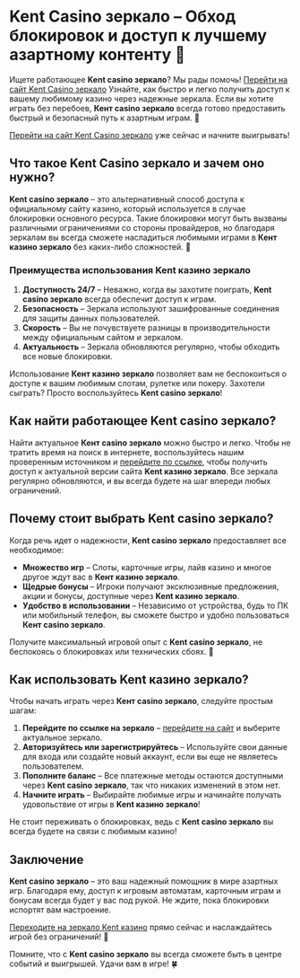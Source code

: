 # Kent Casino зеркало – Обход блокировок и доступ к лучшему азартному контенту 🎰

Ищете работающее **Kent casino зеркало**? Мы рады помочь!
[Перейти на сайт Kent Casino зеркало](https://brandplay.link/tj7BwCb4)
Узнайте, как быстро и легко получить доступ к вашему любимому казино через надежные зеркала. Если вы хотите играть без перебоев, **Кент casino зеркало** всегда готово предоставить быстрый и безопасный путь к азартным играм. 🎲

[Перейти на сайт Kent Casino зеркало](https://brandplay.link/tj7BwCb4) уже сейчас и начните выигрывать!

## Что такое Kent Casino зеркало и зачем оно нужно?

**Kent casino зеркало** – это альтернативный способ доступа к официальному сайту казино, который используется в случае блокировки основного ресурса. Такие блокировки могут быть вызваны различными ограничениями со стороны провайдеров, но благодаря зеркалам вы всегда сможете насладиться любимыми играми в **Кент казино зеркало** без каких-либо сложностей. 🔐

### Преимущества использования Kent казино зеркало

1. **Доступность 24/7** – Неважно, когда вы захотите поиграть, **Kent casino зеркало** всегда обеспечит доступ к играм.
2. **Безопасность** – Зеркала используют зашифрованные соединения для защиты данных пользователей.
3. **Скорость** – Вы не почувствуете разницы в производительности между официальным сайтом и зеркалом.
4. **Актуальность** – Зеркала обновляются регулярно, чтобы обходить все новые блокировки.

Использование **Кент казино зеркало** позволяет вам не беспокоиться о доступе к вашим любимым слотам, рулетке или покеру. Захотели сыграть? Просто воспользуйтесь **Kent casino зеркало**!

## Как найти работающее Kent casino зеркало?

Найти актуальное **Кент casino зеркало** можно быстро и легко. Чтобы не тратить время на поиск в интернете, воспользуйтесь нашим проверенным источником и [перейдите по ссылке](https://brandplay.link/tj7BwCb4), чтобы получить доступ к актуальной версии сайта **Kent казино зеркало**. Все зеркала регулярно обновляются, и вы всегда будете на шаг впереди любых ограничений.

## Почему стоит выбрать Kent casino зеркало?

Когда речь идет о надежности, **Kent casino зеркало** предоставляет все необходимое:

- **Множество игр** – Слоты, карточные игры, лайв казино и многое другое ждут вас в **Кент казино зеркало**.
- **Щедрые бонусы** – Игроки получают эксклюзивные предложения, акции и бонусы, доступные через **Kent казино зеркало**.
- **Удобство в использовании** – Независимо от устройства, будь то ПК или мобильный телефон, вы сможете быстро и удобно пользоваться **Кент casino зеркало**.
  
Получите максимальный игровой опыт с **Kent casino зеркало**, не беспокоясь о блокировках или технических сбоях. 👏

## Как использовать Kent казино зеркало?

Чтобы начать играть через **Кент casino зеркало**, следуйте простым шагам:

1. **Перейдите по ссылке на зеркало** – [перейдите на сайт](https://brandplay.link/tj7BwCb4) и выберите актуальное зеркало.
2. **Авторизуйтесь или зарегистрируйтесь** – Используйте свои данные для входа или создайте новый аккаунт, если вы еще не являетесь пользователем.
3. **Пополните баланс** – Все платежные методы остаются доступными через **Kent casino зеркало**, так что никаких изменений в этом нет.
4. **Начните играть** – Выбирайте любимые игры и начинайте получать удовольствие от игры в **Kent казино зеркало**!

Не стоит переживать о блокировках, ведь с **Kent casino зеркало** вы всегда будете на связи с любимым казино!

## Заключение

**Kent casino зеркало** – это ваш надежный помощник в мире азартных игр. Благодаря ему, доступ к игровым автоматам, карточным играм и бонусам всегда будет у вас под рукой. Не ждите, пока блокировки испортят вам настроение. 

[Переходите на зеркало Kent казино](https://brandplay.link/tj7BwCb4) прямо сейчас и наслаждайтесь игрой без ограничений! 🎉

Помните, что с **Kent casino зеркало** вы всегда сможете быть в центре событий и выигрышей. Удачи вам в игре! 🍀

